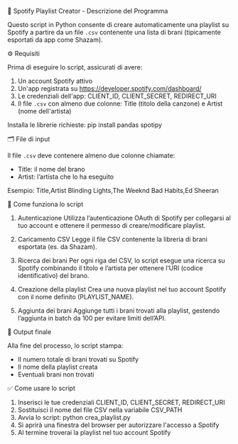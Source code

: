 

🎵 Spotify Playlist Creator - Descrizione del Programma

Questo script in Python consente di creare automaticamente una playlist su Spotify a partire da un file `.csv` contenente una lista di brani (tipicamente esportati da app come Shazam).

⚙️ Requisiti

Prima di eseguire lo script, assicurati di avere:
1. Un account Spotify attivo
2. Un'app registrata su https://developer.spotify.com/dashboard/
3. Le credenziali dell'app: CLIENT_ID, CLIENT_SECRET, REDIRECT_URI
4. Il file `.csv` con almeno due colonne: Title (titolo della canzone) e Artist (nome dell'artista)

Installa le librerie richieste:
pip install pandas spotipy

🗂 File di input

Il file `.csv` deve contenere almeno due colonne chiamate:
- Title: il nome del brano
- Artist: l’artista che lo ha eseguito

Esempio:
Title,Artist
Blinding Lights,The Weeknd
Bad Habits,Ed Sheeran

🚀 Come funziona lo script

1. Autenticazione
Utilizza l’autenticazione OAuth di Spotify per collegarsi al tuo account e ottenere il permesso di creare/modificare playlist.

2. Caricamento CSV
Legge il file CSV contenente la libreria di brani esportata (es. da Shazam).

3. Ricerca dei brani
Per ogni riga del CSV, lo script esegue una ricerca su Spotify combinando il titolo e l’artista per ottenere l’URI (codice identificativo) del brano.

4. Creazione della playlist
Crea una nuova playlist nel tuo account Spotify con il nome definito (PLAYLIST_NAME).

5. Aggiunta dei brani
Aggiunge tutti i brani trovati alla playlist, gestendo l’aggiunta in batch da 100 per evitare limiti dell’API.

📝 Output finale

Alla fine del processo, lo script stampa:
- Il numero totale di brani trovati su Spotify
- Il nome della playlist creata
- Eventuali brani non trovati

✅ Come usare lo script

1. Inserisci le tue credenziali CLIENT_ID, CLIENT_SECRET, REDIRECT_URI
2. Sostituisci il nome del file CSV nella variabile CSV_PATH
3. Avvia lo script:
   python crea_playlist.py
4. Si aprirà una finestra del browser per autorizzare l'accesso a Spotify
5. Al termine troverai la playlist nel tuo account Spotify


